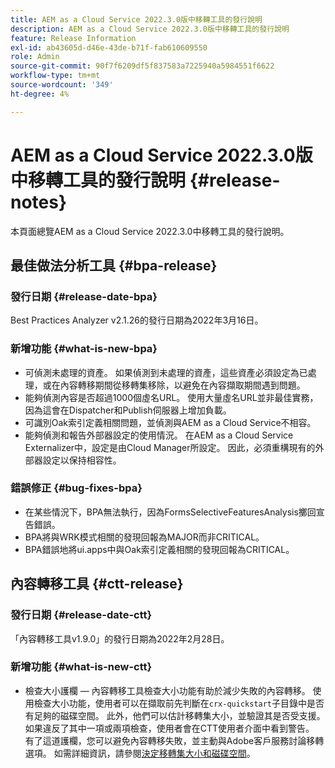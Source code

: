 ```yaml
---
title: AEM as a Cloud Service 2022.3.0版中移轉工具的發行說明
description: AEM as a Cloud Service 2022.3.0版中移轉工具的發行說明
feature: Release Information
exl-id: ab43605d-d46e-43de-b71f-fab610609550
role: Admin
source-git-commit: 90f7f6209df5f837583a7225940a5984551f6622
workflow-type: tm+mt
source-wordcount: '349'
ht-degree: 4%

---
```


# AEM as a Cloud Service 2022.3.0版中移轉工具的發行說明 {#release-notes}

本頁面總覽AEM as a Cloud Service 2022.3.0中移轉工具的發行說明。

## 最佳做法分析工具 {#bpa-release}

### 發行日期 {#release-date-bpa}

Best Practices Analyzer v2.1.26的發行日期為2022年3月16日。

### 新增功能 {#what-is-new-bpa}

* 可偵測未處理的資產。 如果偵測到未處理的資產，這些資產必須設定為已處理，或在內容轉移期間從移轉集移除，以避免在內容擷取期間遇到問題。
* 能夠偵測內容是否超過1000個虛名URL。 使用大量虛名URL並非最佳實務，因為這會在Dispatcher和Publish伺服器上增加負載。
* 可識別Oak索引定義相關問題，並偵測與AEM as a Cloud Service不相容。
* 能夠偵測和報告外部器設定的使用情況。 在AEM as a Cloud Service Externalizer中，設定是由Cloud Manager所設定。 因此，必須重構現有的外部器設定以保持相容性。

### 錯誤修正 {#bug-fixes-bpa}

* 在某些情況下，BPA無法執行，因為FormsSelectiveFeaturesAnalysis擲回宣告錯誤。
* BPA將與WRK模式相關的發現回報為MAJOR而非CRITICAL。
* BPA錯誤地將ui.apps中與Oak索引定義相關的發現回報為CRITICAL。

## 內容轉移工具 {#ctt-release}

### 發行日期 {#release-date-ctt}

「內容轉移工具v1.9.0」的發行日期為2022年2月28日。

### 新增功能 {#what-is-new-ctt}

* 檢查大小護欄 — 內容轉移工具檢查大小功能有助於減少失敗的內容轉移。 使用檢查大小功能，使用者可以在擷取前先判斷在`crx-quickstart`子目錄中是否有足夠的磁碟空間。 此外，他們可以估計移轉集大小，並驗證其是否受支援。 如果違反了其中一項或兩項檢查，使用者會在CTT使用者介面中看到警告。 有了這道護欄，您可以避免內容轉移失敗，並主動與Adobe客戶服務討論移轉選項。 如需詳細資訊，請參閱[決定移轉集大小和磁碟空間](https://experienceleague.adobe.com/docs/experience-manager-cloud-service/content/migration-journey/cloud-migration/content-transfer-tool/getting-started-content-transfer-tool.html?lang=zh-Hant#migration-set-size)。
